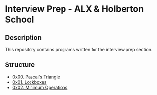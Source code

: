 # Interview Prep - ALX & Holberton School

## Description
This repository contains programs written for the interview prep section.


## Structure


* [0x00. Pascal's Triangle](./0x00-pascal_triangle)
* [0x01. Lockboxes](./0x01-lockboxes/)
* [0x02. Minimum Operations](./0x02-minimum_operations/)
